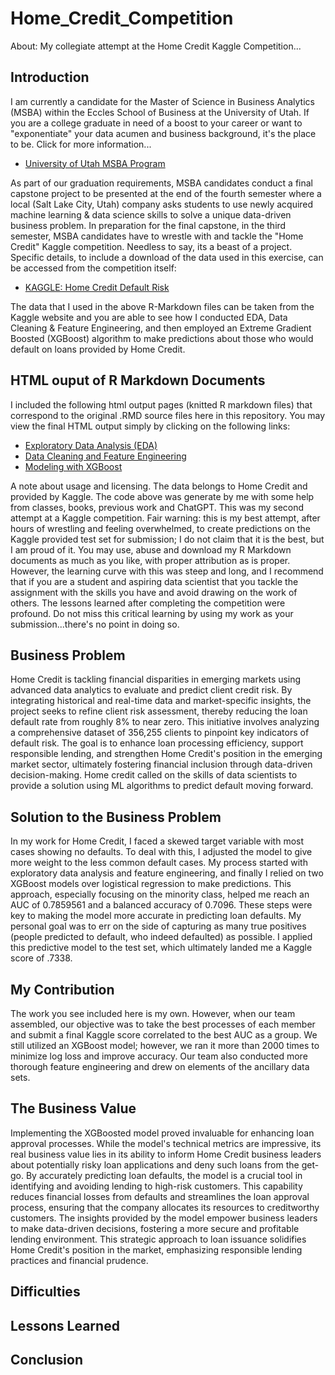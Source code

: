 # Home_Credit_Competition
About: My collegiate attempt at the Home Credit Kaggle Competition...

## Introduction

I am currently a candidate for the Master of Science in Business Analytics (MSBA) within the Eccles School of Business at the University of Utah. If you are a college graduate in need of a boost to your career or want to "exponentiate" your data acumen and business background, it's the place to be. Click for more information...

- [University of Utah MSBA Program](https://eccles.utah.edu/programs/master-of-science-in-business-analytics/)

As part of our graduation requirements, MSBA candidates conduct a final capstone project to be presented at the end of the fourth semester where a local (Salt Lake City, Utah) company asks students to use newly acquired machine learning & data science skills to solve a unique data-driven business problem. In preparation for the final capstone, in the third semester, MSBA candidates have to wrestle with and tackle the "Home Credit" Kaggle competition. Needless to say, its a beast of a project. Specific details, to include a download of the data used in this exercise, can be accessed from the competition itself: 

- [KAGGLE: Home Credit Default Risk](https://www.kaggle.com/competitions/home-credit-default-risk)

The data that I used in the above R-Markdown files can be taken from the Kaggle website and you are able to see how I conducted EDA, Data Cleaning & Feature Engineering, and then employed an Extreme Gradient Boosted (XGBoost) algorithm to make predictions about those who would default on loans provided by Home Credit. 

## HTML ouput of R Markdown Documents

I included the following html output pages (knitted R markdown files) that correspond to the original .RMD source files here in this repository. You may view the final HTML output simply by clicking on the following links:

- [Exploratory Data Analysis (EDA)](https://abu-al-hol.github.io/Home_Credit_Competition/EDA.html)
- [Data Cleaning and Feature Engineering](https://abu-al-hol.github.io/Home_Credit_Competition/cleaning-and-engineering.html)
- [Modeling with XGBoost](https://abu-al-hol.github.io/Home_Credit_Competition/Jakes-XGBOOST.html)

A note about usage and licensing. The data belongs to Home Credit and provided by Kaggle. The code above was generate by me with some help from classes, books, previous work and ChatGPT. This was my second attempt at a Kaggle competition.  Fair warning: this is my best attempt, after hours of wrestling and feeling overwhelmed, to create predictions on the Kaggle provided test set for submission; I do not claim that it is the best, but I am proud of it. You may use, abuse and download my R Markdown documents as much as you like, with proper attribution as is proper. However, the learning curve with this was steep and long, and I recommend that if you are a student and aspiring data scientist that you tackle the assignment with the skills you have and avoid drawing on the work of others. The lessons learned after completing the competition were profound. Do not miss this critical learning by using my work as your submission...there's no point in doing so. 

## Business Problem

Home Credit is tackling financial disparities in emerging markets using advanced data analytics to evaluate and predict client credit risk. By integrating historical and real-time data and market-specific insights, the project seeks to refine client risk assessment, thereby reducing the loan default rate from roughly 8% to near zero. This initiative involves analyzing a comprehensive dataset of 356,255 clients to pinpoint key indicators of default risk. The goal is to enhance loan processing efficiency, support responsible lending, and strengthen Home Credit's position in the emerging market sector, ultimately fostering financial inclusion through data-driven decision-making. Home credit called on the skills of data scientists to provide a solution using ML algorithms to predict default moving forward. 

## Solution to the Business Problem


In my work for Home Credit, I faced a skewed target variable with most cases showing no defaults. To deal with this, I adjusted the model to give more weight to the less common default cases. My process started with exploratory data analysis and feature engineering, and finally I relied on two XGBoost models over logistical regression to make predictions. This approach, especially focusing on the minority class, helped me reach an AUC of 0.7859561 and a balanced accuracy of 0.7096. These steps were key to making the model more accurate in predicting loan defaults. My personal goal was to err on the side of capturing as many true positives (people predicted to default, who indeed defaulted) as possible. I applied this predictive model to the test set, which ultimately landed me a Kaggle score of .7338.   

## My Contribution

The work you see included here is my own. However, when our team assembled, our objective was to take the best processes of each member and submit a final Kaggle score correlated to the best AUC as a group. We still utilized an XGBoost model; however, we ran it more than 2000 times to minimize log loss and improve accuracy. Our team also conducted more thorough feature engineering and drew on elements of the ancillary data sets.    

## The Business Value

Implementing the XGBoosted model proved invaluable for enhancing loan approval processes. While the model's technical metrics are impressive, its real business value lies in its ability to inform Home Credit business leaders about potentially risky loan applications and deny such loans from the get-go. By accurately predicting loan defaults, the model is a crucial tool in identifying and avoiding lending to high-risk customers. This capability reduces financial losses from defaults and streamlines the loan approval process, ensuring that the company allocates its resources to creditworthy customers. The insights provided by the model empower business leaders to make data-driven decisions, fostering a more secure and profitable lending environment. This strategic approach to loan issuance solidifies Home Credit's position in the market, emphasizing responsible lending practices and financial prudence. 

## Difficulties 


## Lessons Learned

## Conclusion